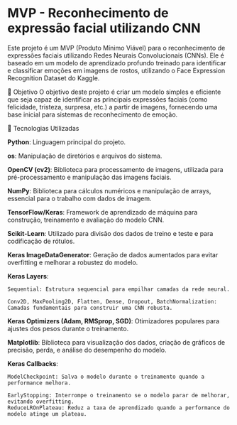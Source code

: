 # MVP - Reconhecimento de expressão facial utilizando CNN
Este projeto é um MVP (Produto Mínimo Viável) para o reconhecimento de expressões faciais utilizando Redes Neurais Convolucionais (CNNs). Ele é baseado em um modelo de aprendizado profundo treinado para identificar e classificar emoções em imagens de rostos, utilizando o Face Expression Recognition Dataset do Kaggle.

🎯 Objetivo
O objetivo deste projeto é criar um modelo simples e eficiente que seja capaz de identificar as principais expressões faciais (como felicidade, tristeza, surpresa, etc.) a partir de imagens, fornecendo uma base inicial para sistemas de reconhecimento de emoção.

🚀 Tecnologias Utilizadas

**Python**: Linguagem principal do projeto.

**os**: Manipulação de diretórios e arquivos do sistema.

**OpenCV (cv2)**: Biblioteca para processamento de imagens, utilizada para pré-processamento e manipulação das imagens faciais.

**NumPy**: Biblioteca para cálculos numéricos e manipulação de arrays, essencial para o trabalho com dados de imagem.

**TensorFlow/Keras**: Framework de aprendizado de máquina para construção, treinamento e avaliação do modelo CNN.

**Scikit-Learn**: Utilizado para divisão dos dados de treino e teste e para codificação de rótulos.

**Keras ImageDataGenerator**: Geração de dados aumentados para evitar overfitting e melhorar a robustez do modelo.

**Keras Layers**:

    Sequential: Estrutura sequencial para empilhar camadas da rede neural.
    
    Conv2D, MaxPooling2D, Flatten, Dense, Dropout, BatchNormalization: Camadas fundamentais para construir uma CNN robusta.

**Keras Optimizers (Adam, RMSprop, SGD)**: Otimizadores populares para ajustes dos pesos durante o treinamento.

**Matplotlib**: Biblioteca para visualização dos dados, criação de gráficos de precisão, perda, e análise do desempenho do modelo.

**Keras Callbacks**:

    ModelCheckpoint: Salva o modelo durante o treinamento quando a performance melhora.
    
    EarlyStopping: Interrompe o treinamento se o modelo parar de melhorar, evitando overfitting.
    ReduceLROnPlateau: Reduz a taxa de aprendizado quando a performance do modelo atinge um plateau.

